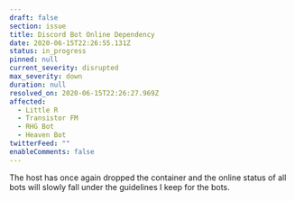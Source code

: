 ```yaml
---
draft: false
section: issue
title: Discord Bot Online Dependency
date: 2020-06-15T22:26:55.131Z
status: in_progress
pinned: null
current_severity: disrupted
max_severity: down
duration: null
resolved_on: 2020-06-15T22:26:27.969Z
affected:
  - Little R
  - Transistor FM
  - RHG Bot
  - Heaven Bot
twitterFeed: ""
enableComments: false
---
```

The host has once again dropped the container and the online status of all bots will slowly fall under the guidelines I keep for the bots.